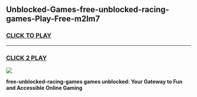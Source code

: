 
## Unblocked-Games-free-unblocked-racing-games-Play-Free-m2lm7
<h3>
<a href="https://premium76.site?title=free-unblocked-racing-games&ref=17A">CLICK TO PLAY</a></h3>
<hr>

<h3>
<a href="https://premium76.site?title=free-unblocked-racing-games&ref=17A">CLICK 2 PLAY</a>
  
</h3>

<a href="https://premium76.site?title=free-unblocked-racing-games&ref=17A"><img src="https://clearcache.store/games.png"></a>


**free-unblocked-racing-games games unblocked: Your Gateway to Fun and Accessible Online Gaming**
